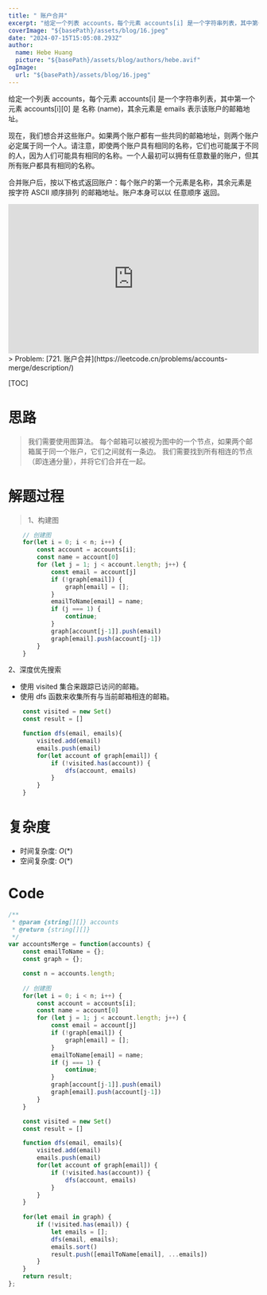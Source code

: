 ```yaml
---
title: " 账户合并"
excerpt: "给定一个列表 accounts，每个元素 accounts[i] 是一个字符串列表，其中第一个元素 accounts[i][0] 是 名称 (name)，其余元素是 emails 表示该账户的邮箱地址。"
coverImage: "${basePath}/assets/blog/16.jpeg"
date: "2024-07-15T15:05:08.293Z"
author:
  name: Hebe Huang
  picture: "${basePath}/assets/blog/authors/hebe.avif"
ogImage:
  url: "${basePath}/assets/blog/16.jpeg"
---
```


给定一个列表 accounts，每个元素 accounts[i] 是一个字符串列表，其中第一个元素 accounts[i][0] 是 名称 (name)，其余元素是 emails 表示该账户的邮箱地址。

现在，我们想合并这些账户。如果两个账户都有一些共同的邮箱地址，则两个账户必定属于同一个人。请注意，即使两个账户具有相同的名称，它们也可能属于不同的人，因为人们可能具有相同的名称。一个人最初可以拥有任意数量的账户，但其所有账户都具有相同的名称。

合并账户后，按以下格式返回账户：每个账户的第一个元素是名称，其余元素是 按字符 ASCII 顺序排列 的邮箱地址。账户本身可以以 任意顺序 返回。

<iframe height="300" style="width: 100%;" scrolling="no" title="Untitled" src="https://codepen.io/prettyworld/embed/QWXKqWr?default-tab=html%2Cresult" frameborder="no" loading="lazy" allowtransparency="true" allowfullscreen="true">
  See the Pen <a href="https://codepen.io/prettyworld/pen/QWXKqWr">
  Untitled</a> by prettyworld (<a href="https://codepen.io/prettyworld">@prettyworld</a>)
  on <a href="https://codepen.io">CodePen</a>.
</iframe>
> Problem: [721. 账户合并](https://leetcode.cn/problems/accounts-merge/description/)

[TOC]

# 思路

> 我们需要使用图算法。
每个邮箱可以被视为图中的一个节点，如果两个邮箱属于同一个账户，它们之间就有一条边。
我们需要找到所有相连的节点（即连通分量），并将它们合并在一起。

# 解题过程

> 1、构建图
```javascript
    // 创建图
    for(let i = 0; i < n; i++) {
        const account = accounts[i];
        const name = account[0]
        for (let j = 1; j < account.length; j++) {
            const email = account[j]
            if (!graph[email]) {
                graph[email] = [];
            }
            emailToName[email] = name;
            if (j === 1) {
                continue;
            }
            graph[account[j-1]].push(email)
            graph[email].push(account[j-1])
        }
    }
```
2、深度优先搜索
- 使用 visited 集合来跟踪已访问的邮箱。
- 使用 dfs 函数来收集所有与当前邮箱相连的邮箱。
```javascript
    const visited = new Set()
    const result = []

    function dfs(email, emails){
        visited.add(email)
        emails.push(email)
        for(let account of graph[email]) {
            if (!visited.has(account)) {
                dfs(account, emails)
            }
        }
    }
```


# 复杂度

- 时间复杂度: $O(*)$
- 空间复杂度: $O(*)$



# Code
```JavaScript []
/**
 * @param {string[][]} accounts
 * @return {string[][]}
 */
var accountsMerge = function(accounts) {
    const emailToName = {};
    const graph = {};

    const n = accounts.length;
    
    // 创建图
    for(let i = 0; i < n; i++) {
        const account = accounts[i];
        const name = account[0]
        for (let j = 1; j < account.length; j++) {
            const email = account[j]
            if (!graph[email]) {
                graph[email] = [];
            }
            emailToName[email] = name;
            if (j === 1) {
                continue;
            }
            graph[account[j-1]].push(email)
            graph[email].push(account[j-1])
        }
    }

    const visited = new Set()
    const result = []

    function dfs(email, emails){
        visited.add(email)
        emails.push(email)
        for(let account of graph[email]) {
            if (!visited.has(account)) {
                dfs(account, emails)
            }
        }
    }
    
    for(let email in graph) {
        if (!visited.has(email)) {
            let emails = [];
            dfs(email, emails);
            emails.sort()
            result.push([emailToName[email], ...emails])
        }
    }
    return result;
};
```
  

